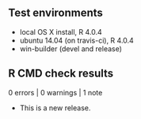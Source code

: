 ## Test environments
* local OS X install, R 4.0.4
* ubuntu 14.04 (on travis-ci), R 4.0.4
* win-builder (devel and release)

## R CMD check results

0 errors | 0 warnings | 1 note

* This is a new release.
